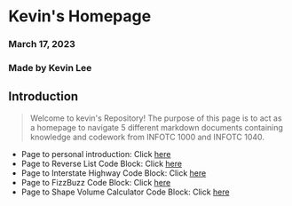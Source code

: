 # Kevin's Homepage
### March 17, 2023
### Made by Kevin Lee

## Introduction

> Welcome to kevin's Repository! The purpose of this page is to act as a homepage to navigate 5 different markdown documents containing knowledge and codework from INFOTC 1000 and INFOTC 1040.

* Page to personal introduction: Click [here](https://github.com/kevinkee99/Kevo-Repository/blob/09ba850fe3bac443a1daedd6227acc73a9a060e8/personal%20info.md)
* Page to Reverse List Code Block: Click [here](https://github.com/kevinkee99/Kevo-Repository/blob/98d292693c3b78e878dc6e2107c16bdd575935a1/Reverse%20List%20Python.md)
* Page to Interstate Highway Code Block: Click [here](https://github.com/kevinkee99/Kevo-Repository/blob/d986a8b2eb846be0ead913fb73c2322ad06d83d5/Interstate%20Python.md)
* Page to FizzBuzz Code Block: Click [here](https://github.com/kevinkee99/Kevo-Repository/blob/ca20b734f155d152bdb518173aa91bde68be3e3d/fizzbuzz.md)
* Page to Shape Volume Calculator Code Block: Click [here](https://github.com/kevinkee99/Kevo-Repository/blob/5610b08aead2dae51e00cfa469d2ecacc47ecd5e/Volume%20of%20a%20Shape.md)
